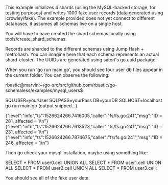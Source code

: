 This example initializes 4 shards (using the MySQL-backed storage, for testing
purposes) and writes 1000 fake user records (data generated using
icrowley/fake). The example provided does not yet connect to different
databases, it assumes all schemas live on a single host.

You will have to have created the shard schemas locally using
tools/create_shard_schemas.

Records are sharded to the different schemas using Jump Hash + metrohash. You
can imagine here that each schema represents an actual shard-cluster. The UUIDs
are generated using satori's go.uuid package.

When you run 'go run main.go', you should see four user db files appear in the
current folder. You can observe the following:

rbastic@marvin:~/go-src/src/github.com/rbastic/go-schemaless/examples/mysql_users$

SQLUSER=yourUser SQLPASS=yourPass DB=yourDB SQLHOST=localhost go run main.go (output snipped...)

{"level":"info","ts":1526624266.7416005,"caller":"fs/fs.go:241","msg":"ID = 281, affected = 1\n"}
{"level":"info","ts":1526624266.7613523,"caller":"fs/fs.go:241","msg":"ID = 231, affected = 1\n"}
{"level":"info","ts":1526624266.7874675,"caller":"fs/fs.go:241","msg":"ID = 246, affected = 1\n"}

Then go check your mysql installation, maybe using something like:

SELECT * FROM user0.cell UNION ALL 
SELECT * FROM user1.cell UNION ALL 
SELECT * FROM user2.cell UNION ALL 
SELECT * FROM user3.cell;

You should see all of the fake user data.
